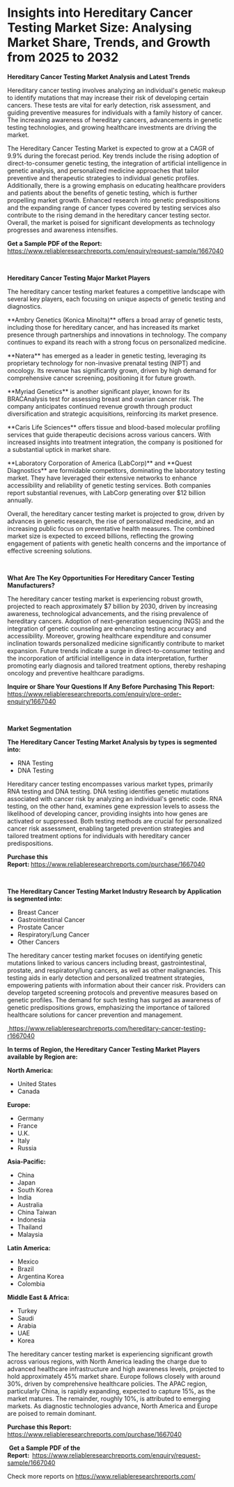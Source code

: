 <p><h1>Insights into Hereditary Cancer Testing Market Size: Analysing Market Share, Trends, and Growth from 2025 to 2032</h1></p><p><strong>Hereditary Cancer Testing Market Analysis and Latest Trends</strong></p>
<p><p>Hereditary cancer testing involves analyzing an individual's genetic makeup to identify mutations that may increase their risk of developing certain cancers. These tests are vital for early detection, risk assessment, and guiding preventive measures for individuals with a family history of cancer. The increasing awareness of hereditary cancers, advancements in genetic testing technologies, and growing healthcare investments are driving the market.</p><p>The Hereditary Cancer Testing Market is expected to grow at a CAGR of 9.9% during the forecast period. Key trends include the rising adoption of direct-to-consumer genetic testing, the integration of artificial intelligence in genetic analysis, and personalized medicine approaches that tailor preventive and therapeutic strategies to individual genetic profiles. Additionally, there is a growing emphasis on educating healthcare providers and patients about the benefits of genetic testing, which is further propelling market growth. Enhanced research into genetic predispositions and the expanding range of cancer types covered by testing services also contribute to the rising demand in the hereditary cancer testing sector. Overall, the market is poised for significant developments as technology progresses and awareness intensifies.</p></p>
<p><strong>Get a Sample PDF of the Report:&nbsp;</strong> <a href="https://www.reliableresearchreports.com/enquiry/request-sample/1667040?utm_campaign=2646&utm_medium=2&utm_source=Github&utm_content=ia&utm_term=06032025&utm_id=hereditary-cancer-testing">https://www.reliableresearchreports.com/enquiry/request-sample/1667040</a></p>
<p>&nbsp;</p>
<p><strong>Hereditary Cancer Testing Major Market Players</strong></p>
<p><p>The hereditary cancer testing market features a competitive landscape with several key players, each focusing on unique aspects of genetic testing and diagnostics. </p><p>**Ambry Genetics (Konica Minolta)** offers a broad array of genetic tests, including those for hereditary cancer, and has increased its market presence through partnerships and innovations in technology. The company continues to expand its reach with a strong focus on personalized medicine.</p><p>**Natera** has emerged as a leader in genetic testing, leveraging its proprietary technology for non-invasive prenatal testing (NIPT) and oncology. Its revenue has significantly grown, driven by high demand for comprehensive cancer screening, positioning it for future growth.</p><p>**Myriad Genetics** is another significant player, known for its BRACAnalysis test for assessing breast and ovarian cancer risk. The company anticipates continued revenue growth through product diversification and strategic acquisitions, reinforcing its market presence.</p><p>**Caris Life Sciences** offers tissue and blood-based molecular profiling services that guide therapeutic decisions across various cancers. With increased insights into treatment integration, the company is positioned for a substantial uptick in market share.</p><p>**Laboratory Corporation of America (LabCorp)** and **Quest Diagnostics** are formidable competitors, dominating the laboratory testing market. They have leveraged their extensive networks to enhance accessibility and reliability of genetic testing services. Both companies report substantial revenues, with LabCorp generating over $12 billion annually.</p><p>Overall, the hereditary cancer testing market is projected to grow, driven by advances in genetic research, the rise of personalized medicine, and an increasing public focus on preventative health measures. The combined market size is expected to exceed billions, reflecting the growing engagement of patients with genetic health concerns and the importance of effective screening solutions.</p></p>
<p>&nbsp;</p>
<p><strong>What Are The Key Opportunities For Hereditary Cancer Testing Manufacturers?</strong></p>
<p><p>The hereditary cancer testing market is experiencing robust growth, projected to reach approximately $7 billion by 2030, driven by increasing awareness, technological advancements, and the rising prevalence of hereditary cancers. Adoption of next-generation sequencing (NGS) and the integration of genetic counseling are enhancing testing accuracy and accessibility. Moreover, growing healthcare expenditure and consumer inclination towards personalized medicine significantly contribute to market expansion. Future trends indicate a surge in direct-to-consumer testing and the incorporation of artificial intelligence in data interpretation, further promoting early diagnosis and tailored treatment options, thereby reshaping oncology and preventive healthcare paradigms.</p></p>
<p><strong>Inquire or Share Your Questions If Any Before Purchasing This Report:</strong> <a href="https://www.reliableresearchreports.com/enquiry/pre-order-enquiry/1667040?utm_campaign=2646&utm_medium=2&utm_source=Github&utm_content=ia&utm_term=06032025&utm_id=hereditary-cancer-testing">https://www.reliableresearchreports.com/enquiry/pre-order-enquiry/1667040</a></p>
<p>&nbsp;</p>
<p><strong>Market Segmentation</strong></p>
<p><strong>The Hereditary Cancer Testing Market Analysis by types is segmented into:</strong></p>
<p><ul><li>RNA Testing</li><li>DNA Testing</li></ul></p>
<p><p>Hereditary cancer testing encompasses various market types, primarily RNA testing and DNA testing. DNA testing identifies genetic mutations associated with cancer risk by analyzing an individual's genetic code. RNA testing, on the other hand, examines gene expression levels to assess the likelihood of developing cancer, providing insights into how genes are activated or suppressed. Both testing methods are crucial for personalized cancer risk assessment, enabling targeted prevention strategies and tailored treatment options for individuals with hereditary cancer predispositions.</p></p>
<p><strong>Purchase this Report:&nbsp;</strong><a href="https://www.reliableresearchreports.com/purchase/1667040?utm_campaign=2646&utm_medium=2&utm_source=Github&utm_content=ia&utm_term=06032025&utm_id=hereditary-cancer-testing">https://www.reliableresearchreports.com/purchase/1667040</a></p>
<p>&nbsp;</p>
<p><strong>The Hereditary Cancer Testing Market Industry Research by Application is segmented into:</strong></p>
<p><ul><li>Breast Cancer</li><li>Gastrointestinal Cancer</li><li>Prostate Cancer</li><li>Respiratory/Lung Cancer</li><li>Other Cancers</li></ul></p>
<p><p>The hereditary cancer testing market focuses on identifying genetic mutations linked to various cancers including breast, gastrointestinal, prostate, and respiratory/lung cancers, as well as other malignancies. This testing aids in early detection and personalized treatment strategies, empowering patients with information about their cancer risk. Providers can develop targeted screening protocols and preventive measures based on genetic profiles. The demand for such testing has surged as awareness of genetic predispositions grows, emphasizing the importance of tailored healthcare solutions for cancer prevention and management.</p></p>
<p><a href="https://www.reliableresearchreports.com/hereditary-cancer-testing-r1667040?utm_campaign=2646&utm_medium=2&utm_source=Github&utm_content=ia&utm_term=06032025&utm_id=hereditary-cancer-testing">&nbsp;https://www.reliableresearchreports.com/hereditary-cancer-testing-r1667040</a></p>
<p><strong>In terms of Region, the Hereditary Cancer Testing Market Players available by Region are:</strong></p>
<p>
    <p> <strong> North America: </strong>
        <ul>
            <li>United States</li>
            <li>Canada</li>
        </ul>
        </p> 
    <p> <strong> Europe: </strong>
        <ul>
            <li>Germany</li>
            <li>France</li>
            <li>U.K.</li>
            <li>Italy</li>
            <li>Russia</li>
        </ul>
        </p> 
    <p> <strong> Asia-Pacific: </strong>
        <ul>
            <li>China</li>
            <li>Japan</li>
            <li>South Korea</li>
            <li>India</li>
            <li>Australia</li>
            <li>China Taiwan</li>
            <li>Indonesia</li>
            <li>Thailand</li>
            <li>Malaysia</li>
        </ul>
        </p> 
    <p> <strong> Latin America: </strong>
        <ul>
            <li>Mexico</li>
            <li>Brazil</li>
            <li>Argentina Korea</li>
            <li>Colombia</li>
        </ul>
        </p> 
    <p> <strong> Middle East & Africa: </strong>
        <ul>
            <li>Turkey</li>
            <li>Saudi</li>
            <li>Arabia</li>
            <li>UAE</li>
            <li>Korea</li>
        </ul>
    </p>
    </p>
<p><p>The hereditary cancer testing market is experiencing significant growth across various regions, with North America leading the charge due to advanced healthcare infrastructure and high awareness levels, projected to hold approximately 45% market share. Europe follows closely with around 30%, driven by comprehensive healthcare policies. The APAC region, particularly China, is rapidly expanding, expected to capture 15%, as the market matures. The remainder, roughly 10%, is attributed to emerging markets. As diagnostic technologies advance, North America and Europe are poised to remain dominant.</p></p>
<p><strong>Purchase this Report: </strong><a href="https://www.reliableresearchreports.com/purchase/1667040?utm_campaign=2646&utm_medium=2&utm_source=Github&utm_content=ia&utm_term=06032025&utm_id=hereditary-cancer-testing">https://www.reliableresearchreports.com/purchase/1667040</a></p>
<p>&nbsp;<strong>Get a Sample PDF of the Report:&nbsp;&nbsp;</strong><a href="https://www.reliableresearchreports.com/enquiry/request-sample/1667040?utm_campaign=2646&utm_medium=2&utm_source=Github&utm_content=ia&utm_term=06032025&utm_id=hereditary-cancer-testing">https://www.reliableresearchreports.com/enquiry/request-sample/1667040</a></p>
<p><strong></strong></p>
<p>Check more reports on <a href="https://www.reliableresearchreports.com/?utm_campaign=2646&utm_medium=2&utm_source=Github&utm_content=ia&utm_term=06032025&utm_id=hereditary-cancer-testing">https://www.reliableresearchreports.com/</a></p>